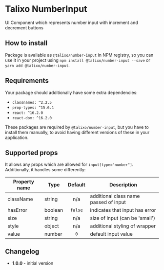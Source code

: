 # Talixo NumberInput

UI Component which represents number input with increment and decrement buttons

## How to install

Package is available as `@talixo/number-input` in NPM registry, so you can use it in your project
using `npm install @talixo/number-input --save` or `yarn add @talixo/number-input`.

## Requirements

Your package should additionally have some extra dependencies:

- `classnames: ^2.2.5`
- `prop-types: ^15.6.1`
- `react: ^16.2.0`
- `react-dom: ^16.2.0`

These packages are required by `@talixo/number-input`, but you have to install them manually,
to avoid having different versions of these in your application.

## Supported props

It allows any props which are allowed for `input[type="number"]`. Additionally, it handles some differently:

Property name | Type      | Default | Description                    
--------------|-----------|:-------:|--------------------------------
className     | string    | n/a     | additional class name passed of input
hasError      | boolean   | `false` | indicates that input has error
size          | string    | n/a     | size of input (can be 'small')
style         | object    | n/a     | additional styling of wrapper
value         | number    | `0`     | default input value

## Changelog

- **1.0.0** - initial version
